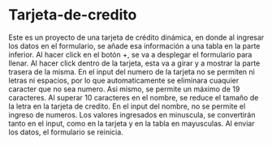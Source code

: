 # Tarjeta-de-credito
Este es un proyecto de una tarjeta de crédito dinámica, en donde al ingresar los datos en el formulario, se añade esa información a una tabla en la parte inferior. 
Al hacer click en el botón +, se va a desplegar el formulario para llenar.
Al hacer click dentro de la tarjeta, esta va a girar y a mostrar la parte trasera de la misma.
En el input del numero de la tarjeta no se permiten ni letras ni espacios, por lo que automaticamente se eliminara cuaquier caracter que no sea numero. Asi mismo, se permite un máximo de 19 caracteres.
Al superar 10 caracteres en el nombre, se reduce el tamaño de la letra en la tarjeta de credito.
En el input del nombre, no se permite el ingreso de numeros. 
Los valores ingresados en minuscula, se convertirán tanto en el input, como en la tarjeta y en la tabla en mayusculas.
Al enviar los datos, el formulario se reinicia.
